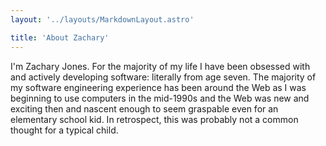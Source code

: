 ```yaml
---
layout: '../layouts/MarkdownLayout.astro'

title: 'About Zachary'
---
```


I'm Zachary Jones. For the majority of my life I have been obsessed with and actively developing
software: literally from age seven. The majority of my software engineering experience has been
around the Web as I was beginning to use computers in the mid-1990s and the Web was new and exciting
then and nascent enough to seem graspable even for an elementary school kid. In retrospect, this was
probably not a common thought for a typical child.
